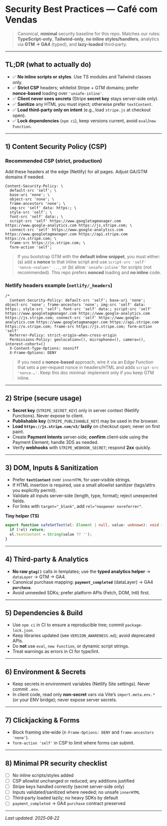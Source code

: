 # Security Best Practices — Café com Vendas

> Canonical, **minimal** security baseline for this repo. Matches our rules: **TypeScript‑only**, **Tailwind‑only**, **no inline styles/handlers**, analytics via **GTM → GA4** (typed), and **lazy‑loaded** third‑party.

---

## TL;DR (what to actually do)

* ✅ **No inline scripts or styles**. Use TS modules and Tailwind classes only.
* ✅ **Strict CSP** headers; whitelist Stripe + GTM domains; prefer **nonce‑based** loading over `'unsafe-inline'`.
* ✅ **Client never sees secrets** (Stripe **secret key** stays server‑side only).
* ✅ **Sanitize** any HTML you must inject; otherwise prefer `textContent`.
* ✅ **Load third‑party only on intent** (e.g., load `stripe.js` at checkout open).
* ✅ **Lock dependencies** (`npm ci`), keep versions current, avoid `eval`/`new Function`.

---

## 1) Content Security Policy (CSP)

### Recommended CSP (strict, production)

Add these headers at the edge (Netlify) for all pages. Adjust GA/GTM domains if needed.

```
Content-Security-Policy: \
  default-src 'self'; \
  base-uri 'none'; \
  object-src 'none'; \
  frame-ancestors 'none'; \
  img-src 'self' data: https:; \
  style-src 'self'; \
  font-src 'self' data:; \
  script-src 'self' https://www.googletagmanager.com https://www.google-analytics.com https://js.stripe.com; \
  connect-src 'self' https://www.google-analytics.com https://www.googletagmanager.com https://api.stripe.com https://o.stripe.com; \
  frame-src https://js.stripe.com; \
  form-action 'self';
```

> If you bootstrap GTM with the **default inline snippet**, you must either: (a) add a **nonce** to that inline script and use `script-src 'self' 'nonce-<value>' ...`, or (b) allow `'unsafe-inline'` for scripts (not recommended). This repo prefers **nonced** loading and **no inline** code.

### Netlify headers example (`netlify/_headers`)

```
/*
  Content-Security-Policy: default-src 'self'; base-uri 'none'; object-src 'none'; frame-ancestors 'none'; img-src 'self' data: https:; style-src 'self'; font-src 'self' data:; script-src 'self' https://www.googletagmanager.com https://www.google-analytics.com https://js.stripe.com; connect-src 'self' https://www.google-analytics.com https://www.googletagmanager.com https://api.stripe.com https://o.stripe.com; frame-src https://js.stripe.com; form-action 'self'
  Referrer-Policy: strict-origin-when-cross-origin
  Permissions-Policy: geolocation=(), microphone=(), camera=(), interest-cohort=()
  X-Content-Type-Options: nosniff
  X-Frame-Options: DENY
```

> If you need a **nonce‑based** approach, wire it via an Edge Function that sets a per‑request nonce in headers/HTML and adds `script-src 'nonce-…'`. Keep this doc minimal: implement only if you keep GTM inline.

---

## 2) Stripe (secure usage)

* **Secret key** (`STRIPE_SECRET_KEY`) only in server context (Netlify Functions). Never expose to client.
* **Publishable key** (`STRIPE_PUBLISHABLE_KEY`) may be used in the browser.
* **Load `https://js.stripe.com/v3/` lazily** on checkout open; never on first paint.
* Create **Payment Intents** server‑side; **confirm** client‑side using the Payment Element; handle 3DS as needed.
* Verify **webhooks** with `STRIPE_WEBHOOK_SECRET`; respond **2xx** quickly.

---

## 3) DOM, Inputs & Sanitization

* Prefer **`textContent`** over `innerHTML` for user‑visible strings.
* If HTML insertion is required, use a small allowlist sanitizer (tags/attrs you explicitly permit).
* Validate all inputs server‑side (length, type, format); reject unexpected fields.
* For links with `target="_blank"`, add `rel="noopener noreferrer"`.

**Tiny helper (TS)**

```ts
export function safeSetText(el: Element | null, value: unknown): void {
  if (!el) return;
  el.textContent = String(value ?? '');
}
```

---

## 4) Third‑party & Analytics

* **No raw `gtag()`** calls in templates; use the **typed analytics helper** → `dataLayer` → GTM → GA4.
* Canonical purchase mapping: **`payment_completed`** (dataLayer) → GA4 **`purchase`**.
* Avoid unneeded SDKs; prefer platform APIs (Fetch, DOM, Intl) first.

---

## 5) Dependencies & Build

* Use `npm ci` in CI to ensure a reproducible tree; commit `package-lock.json`.
* Keep libraries updated (see `VERSION_AWARENESS.md`); avoid deprecated APIs.
* Do **not** use `eval`, `new Function`, or dynamic script strings.
* Treat warnings as errors in CI for type/lint.

---

## 6) Environment & Secrets

* Keep secrets in environment variables (Netlify Site settings). Never commit `.env`.
* In client code, read only **non‑secret** vars via Vite’s `import.meta.env.*` (or your ENV bridge); never expose server secrets.

---

## 7) Clickjacking & Forms

* Block framing site‑wide (`X-Frame-Options: DENY` and `frame-ancestors 'none'`).
* `form-action 'self'` in CSP to limit where forms can submit.

---

## 8) Minimal PR security checklist

* [ ] No inline scripts/styles added
* [ ] CSP allowlist unchanged or reduced; any additions justified
* [ ] Stripe keys handled correctly (secret server‑side only)
* [ ] Inputs validated/sanitized where needed; no unsafe `innerHTML`
* [ ] Third‑party loaded lazily; no heavy SDKs by default
* [ ] `payment_completed` → GA4 `purchase` contract preserved

---

*Last updated: 2025‑08‑22*
